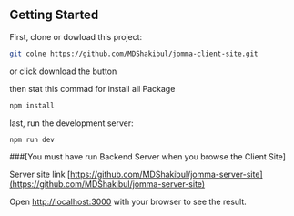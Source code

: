 ## Getting Started

First, clone or dowload this project:

```bash
git colne https://github.com/MDShakibul/jomma-client-site.git
```
or click download the button

then stat this commad for install all Package

```bash
npm install
```

last, run the development server:

```bash
npm run dev
```

###[You must have run Backend Server when you browse the Client Site]

Server site link [https://github.com/MDShakibul/jomma-server-site](https://github.com/MDShakibul/jomma-server-site)

Open [http://localhost:3000](http://localhost:3000) with your browser to see the result.

